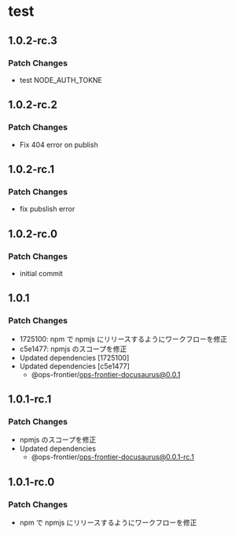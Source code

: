 # test

## 1.0.2-rc.3

### Patch Changes

-   test NODE_AUTH_TOKNE

## 1.0.2-rc.2

### Patch Changes

-   Fix 404 error on publish

## 1.0.2-rc.1

### Patch Changes

-   fix pubslish error

## 1.0.2-rc.0

### Patch Changes

-   initial commit

## 1.0.1

### Patch Changes

-   1725100: npm で npmjs にリリースするようにワークフローを修正
-   c5e1477: npmjs のスコープを修正
-   Updated dependencies [1725100]
-   Updated dependencies [c5e1477]
    -   @ops-frontier/ops-frontier-docusaurus@0.0.1

## 1.0.1-rc.1

### Patch Changes

-   npmjs のスコープを修正
-   Updated dependencies
    -   @ops-frontier/ops-frontier-docusaurus@0.0.1-rc.1

## 1.0.1-rc.0

### Patch Changes

-   npm で npmjs にリリースするようにワークフローを修正
